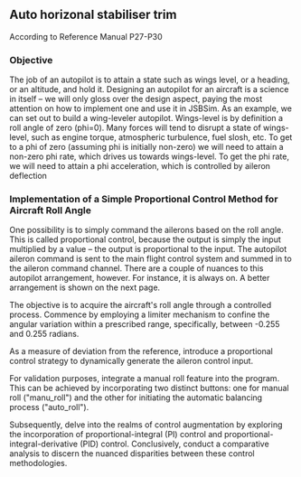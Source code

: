 ## Auto horizonal stabiliser trim

According to Reference Manual P27-P30

### Objective

  The job of an autopilot is to attain a state such as wings level, or a heading, or an altitude, and hold it. Designing an autopilot for an aircraft is a science in itself – we will only gloss over the design aspect, paying the most attention on how to implement one and use it in JSBSim. As an example, we can set out to build a wing-leveler autopilot. Wings-level is by definition a roll angle of zero (phi=0). Many forces will tend to disrupt a state of wings-level, such as engine torque, atmospheric turbulence, fuel slosh, etc. To get to a phi of zero (assuming phi is initially non-zero) we will need to attain a non-zero phi rate, which drives us towards wings-level. To get the phi rate, we will need to attain a phi acceleration, which is controlled by aileron deflection


### Implementation of a Simple Proportional Control Method for Aircraft Roll Angle
  One possibility is to simply command the ailerons based on the roll angle. This is called proportional control, because the output is simply the input multiplied by a value – the output is proportional to the input. The autopilot aileron command is sent to the main flight control system and summed in to the aileron command channel. There are a couple of nuances to this autopilot arrangement, however. For instance, it is always on. A better arrangement is shown on the next page.

  The objective is to acquire the aircraft's roll angle through a controlled process. Commence by employing a limiter mechanism to confine the angular variation within a prescribed range, specifically, between -0.255 and 0.255 radians.

As a measure of deviation from the reference, introduce a proportional control strategy to dynamically generate the aileron control input.

For validation purposes, integrate a manual roll feature into the program. This can be achieved by incorporating two distinct buttons: one for manual roll ("manu_roll") and the other for initiating the automatic balancing process ("auto_roll").

Subsequently, delve into the realms of control augmentation by exploring the incorporation of proportional-integral (PI) control and proportional-integral-derivative (PID) control. Conclusively, conduct a comparative analysis to discern the nuanced disparities between these control methodologies.




